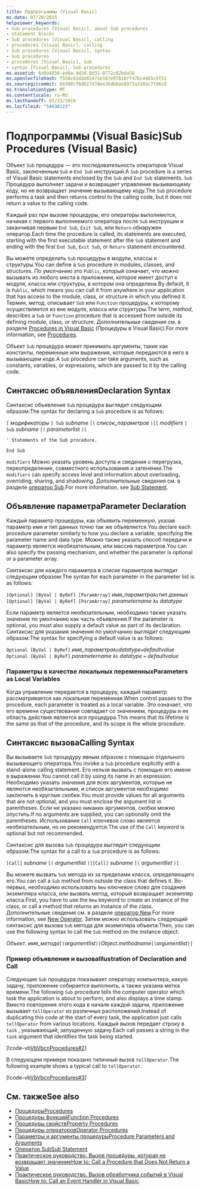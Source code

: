 ```yaml
---
title: Подпрограммы (Visual Basic)
ms.date: 07/20/2015
helpviewer_keywords:
- Sub procedures [Visual Basic], about Sub procedures
- statement blocks
- Sub procedures [Visual Basic], calling
- procedures [Visual Basic], calling
- Sub procedures [Visual Basic], syntax
- Sub procedures
- procedures [Visual Basic], Sub
- syntax [Visual Basic], Sub procedures
ms.assetid: 6a0a4958-ed0a-4d3d-8d31-0772c82bda58
ms.openlocfilehash: f558c61d2e81471e167e97816ff47bc4465c5f51
ms.sourcegitcommit: 6b308cf6d627d78ee36dbbae8972a310ac7fd6c8
ms.translationtype: MT
ms.contentlocale: ru-RU
ms.lasthandoff: 01/23/2019
ms.locfileid: "54638123"
---
```

# <a name="sub-procedures-visual-basic"></a><span data-ttu-id="47de1-102">Подпрограммы (Visual Basic)</span><span class="sxs-lookup"><span data-stu-id="47de1-102">Sub Procedures (Visual Basic)</span></span>
<span data-ttu-id="47de1-103">Объект `Sub` процедура — это последовательность операторов Visual Basic, заключенным `Sub` и `End Sub` инструкций.</span><span class="sxs-lookup"><span data-stu-id="47de1-103">A `Sub` procedure is a series of Visual Basic statements enclosed by the `Sub` and `End Sub` statements.</span></span> <span data-ttu-id="47de1-104">`Sub` Процедура выполняет задачи и возвращает управление вызывающему коду, но не возвращает значение вызывающему коду.</span><span class="sxs-lookup"><span data-stu-id="47de1-104">The `Sub` procedure performs a task and then returns control to the calling code, but it does not return a value to the calling code.</span></span>  
  
 <span data-ttu-id="47de1-105">Каждый раз при вызове процедуры, его операторы выполняются, начиная с первого выполняемого оператора после `Sub` инструкции и заканчивая первым `End Sub`, `Exit Sub`, или `Return` обнаружен оператор.</span><span class="sxs-lookup"><span data-stu-id="47de1-105">Each time the procedure is called, its statements are executed, starting with the first executable statement after the `Sub` statement and ending with the first `End Sub`, `Exit Sub`, or `Return` statement encountered.</span></span>  
  
 <span data-ttu-id="47de1-106">Вы можете определить `Sub` процедуры в модули, классы и структуры.</span><span class="sxs-lookup"><span data-stu-id="47de1-106">You can define a `Sub` procedure in modules, classes, and structures.</span></span> <span data-ttu-id="47de1-107">По умолчанию это `Public`, который означает, что можно вызывать из любого места в приложении, которое имеет доступ к модуля, класса или структуры, в котором она определена.</span><span class="sxs-lookup"><span data-stu-id="47de1-107">By default, it is `Public`, which means you can call it from anywhere in your application that has access to the module, class, or structure in which you defined it.</span></span> <span data-ttu-id="47de1-108">Термин, *метод*, описывает `Sub` или `Function` процедуры, к которому осуществляется из вне модуля, класса или структуры.</span><span class="sxs-lookup"><span data-stu-id="47de1-108">The term, *method*, describes a `Sub` or `Function` procedure that is accessed from outside its defining module, class, or structure.</span></span> <span data-ttu-id="47de1-109">Дополнительные сведения см. в разделе [Procedures in Visual Basic](./index.md) (Процедуры в Visual Basic).</span><span class="sxs-lookup"><span data-stu-id="47de1-109">For more information, see [Procedures](./index.md).</span></span>  
  
 <span data-ttu-id="47de1-110">Объект `Sub` процедура может принимать аргументы, такие как константы, переменные или выражения, которые передаются в него в вызывающем коде.</span><span class="sxs-lookup"><span data-stu-id="47de1-110">A `Sub` procedure can take arguments, such as constants, variables, or expressions, which are passed to it by the calling code.</span></span>  
  
## <a name="declaration-syntax"></a><span data-ttu-id="47de1-111">Синтаксис объявления</span><span class="sxs-lookup"><span data-stu-id="47de1-111">Declaration Syntax</span></span>  
 <span data-ttu-id="47de1-112">Синтаксис объявления `Sub` процедура выглядит следующим образом:</span><span class="sxs-lookup"><span data-stu-id="47de1-112">The syntax for declaring a `Sub` procedure is as follows:</span></span>  
  
 <span data-ttu-id="47de1-113">`[` *модификаторы* `] Sub` *subname* `[(` *список_параметров*  `)]`</span><span class="sxs-lookup"><span data-stu-id="47de1-113">`[` *modifiers* `] Sub`  *subname* `[(` *parameterlist* `)]`</span></span>  
  
 `' Statements of the Sub procedure.`  
  
 `End Sub`  
  
 <span data-ttu-id="47de1-114">`modifiers` Можно указать уровень доступа и сведения о перегрузка, переопределение, совместного использования и затенении.</span><span class="sxs-lookup"><span data-stu-id="47de1-114">The `modifiers` can specify access level and information about overloading, overriding, sharing, and shadowing.</span></span> <span data-ttu-id="47de1-115">Дополнительные сведения см. в разделе [оператор Sub](../../../../visual-basic/language-reference/statements/sub-statement.md).</span><span class="sxs-lookup"><span data-stu-id="47de1-115">For more information, see [Sub Statement](../../../../visual-basic/language-reference/statements/sub-statement.md).</span></span>  
  
## <a name="parameter-declaration"></a><span data-ttu-id="47de1-116">Объявление параметра</span><span class="sxs-lookup"><span data-stu-id="47de1-116">Parameter Declaration</span></span>  
 <span data-ttu-id="47de1-117">Каждый параметр процедуры, как объявить переменную, указав параметр имя и тип данных точно так же объявляется.</span><span class="sxs-lookup"><span data-stu-id="47de1-117">You declare each procedure parameter similarly to how you declare a variable, specifying the parameter name and data type.</span></span> <span data-ttu-id="47de1-118">Можно также указать способ передачи и параметр является необязательным, или массив параметров.</span><span class="sxs-lookup"><span data-stu-id="47de1-118">You can also specify the passing mechanism, and whether the parameter is optional or a parameter array.</span></span>  
  
 <span data-ttu-id="47de1-119">Синтаксис для каждого параметра в списке параметров выглядит следующим образом:</span><span class="sxs-lookup"><span data-stu-id="47de1-119">The syntax for each parameter in the parameter list is as follows:</span></span>  
  
 <span data-ttu-id="47de1-120">`[Optional] [ByVal | ByRef] [ParamArray]`  *имя_параметра*`As`*тип данных* </span><span class="sxs-lookup"><span data-stu-id="47de1-120">`[Optional] [ByVal | ByRef] [ParamArray]`  *parametername*  `As`  *datatype*</span></span>  
  
 <span data-ttu-id="47de1-121">Если параметр является необязательным, необходимо также указать значение по умолчанию как часть объявления.</span><span class="sxs-lookup"><span data-stu-id="47de1-121">If the parameter is optional, you must also supply a default value as part of its declaration.</span></span> <span data-ttu-id="47de1-122">Синтаксис для указания значения по умолчанию выглядит следующим образом:</span><span class="sxs-lookup"><span data-stu-id="47de1-122">The syntax for specifying a default value is as follows:</span></span>  
  
 <span data-ttu-id="47de1-123">`Optional [ByVal | ByRef]`  *имя_параметра*`As`*datatype*`=`*defaultvalue* </span><span class="sxs-lookup"><span data-stu-id="47de1-123">`Optional [ByVal | ByRef]`  *parametername*  `As`  *datatype*  `=`  *defaultvalue*</span></span>  
  
### <a name="parameters-as-local-variables"></a><span data-ttu-id="47de1-124">Параметры в качестве локальных переменных</span><span class="sxs-lookup"><span data-stu-id="47de1-124">Parameters as Local Variables</span></span>  
 <span data-ttu-id="47de1-125">Когда управление передается в процедуру, каждый параметр рассматривается как локальная переменная.</span><span class="sxs-lookup"><span data-stu-id="47de1-125">When control passes to the procedure, each parameter is treated as a local variable.</span></span> <span data-ttu-id="47de1-126">Это означает, что его времени существования совпадает со значением, процедуры и ее область действия является вся процедура.</span><span class="sxs-lookup"><span data-stu-id="47de1-126">This means that its lifetime is the same as that of the procedure, and its scope is the whole procedure.</span></span>  
  
## <a name="calling-syntax"></a><span data-ttu-id="47de1-127">Синтаксис вызова</span><span class="sxs-lookup"><span data-stu-id="47de1-127">Calling Syntax</span></span>  
 <span data-ttu-id="47de1-128">Вы вызываете `Sub` процедуру явным образом с помощью отдельного вызывающего оператора.</span><span class="sxs-lookup"><span data-stu-id="47de1-128">You invoke a `Sub` procedure explicitly with a stand-alone calling statement.</span></span> <span data-ttu-id="47de1-129">Его нельзя вызвать с помощью его имени в выражении.</span><span class="sxs-lookup"><span data-stu-id="47de1-129">You cannot call it by using its name in an expression.</span></span> <span data-ttu-id="47de1-130">Необходимо указать значения для всех аргументов, которые не являются необязательными, и список аргументов необходимо заключить в круглые скобки.</span><span class="sxs-lookup"><span data-stu-id="47de1-130">You must provide values for all arguments that are not optional, and you must enclose the argument list in parentheses.</span></span> <span data-ttu-id="47de1-131">Если не указано никаких аргументов, скобки можно опустить.</span><span class="sxs-lookup"><span data-stu-id="47de1-131">If no arguments are supplied, you can optionally omit the parentheses.</span></span> <span data-ttu-id="47de1-132">Использование `Call` ключевое слово является необязательным, но не рекомендуется.</span><span class="sxs-lookup"><span data-stu-id="47de1-132">The use of the `Call` keyword is optional but not recommended.</span></span>  
  
 <span data-ttu-id="47de1-133">Синтаксис для вызова `Sub` процедура выглядит следующим образом:</span><span class="sxs-lookup"><span data-stu-id="47de1-133">The syntax for a call to a `Sub` procedure is as follows:</span></span>  
  
 <span data-ttu-id="47de1-134">`[Call]`  *subname* `[(` *argumentlist* `)]`</span><span class="sxs-lookup"><span data-stu-id="47de1-134">`[Call]`  *subname* `[(` *argumentlist* `)]`</span></span>  
  
 <span data-ttu-id="47de1-135">Вы можете вызвать `Sub` метода из за пределами класса, определяющего его.</span><span class="sxs-lookup"><span data-stu-id="47de1-135">You can call a `Sub` method from outside the class that defines it.</span></span> <span data-ttu-id="47de1-136">Во-первых, необходимо использовать `New` ключевое слово для создания экземпляра класса, или вызвать метод, который возвращает экземпляр класса.</span><span class="sxs-lookup"><span data-stu-id="47de1-136">First, you have to use the `New` keyword to create an instance of the class, or call a method that returns an instance of the class.</span></span> <span data-ttu-id="47de1-137">Дополнительные сведения см. в разделе [оператор New](../../../../visual-basic/language-reference/operators/new-operator.md).</span><span class="sxs-lookup"><span data-stu-id="47de1-137">For more information, see [New Operator](../../../../visual-basic/language-reference/operators/new-operator.md).</span></span> <span data-ttu-id="47de1-138">Затем можно использовать следующий синтаксис для вызова `Sub` метода для экземпляра объекта:</span><span class="sxs-lookup"><span data-stu-id="47de1-138">Then, you can use the following syntax to call the `Sub` method on the instance object:</span></span>  
  
 <span data-ttu-id="47de1-139">*Объект*. *имя_метода*`[(`*argumentlist*`)]`</span><span class="sxs-lookup"><span data-stu-id="47de1-139">*Object*.*methodname*`[(`*argumentlist*`)]`</span></span>  
  
### <a name="illustration-of-declaration-and-call"></a><span data-ttu-id="47de1-140">Пример объявления и вызова</span><span class="sxs-lookup"><span data-stu-id="47de1-140">Illustration of Declaration and Call</span></span>  
 <span data-ttu-id="47de1-141">Следующие `Sub` процедура показывает оператору компьютера, какую задачу, приложение собирается выполнить, а также указана метка времени.</span><span class="sxs-lookup"><span data-stu-id="47de1-141">The following `Sub` procedure tells the computer operator which task the application is about to perform, and also displays a time stamp.</span></span> <span data-ttu-id="47de1-142">Вместо повторения этого кода в начале каждой задачи, приложение вызывает `tellOperator` из различных расположений.</span><span class="sxs-lookup"><span data-stu-id="47de1-142">Instead of duplicating this code at the start of every task, the application just calls `tellOperator` from various locations.</span></span> <span data-ttu-id="47de1-143">Каждый вызов передает строку в `task` , указывающий, запущенную задачу.</span><span class="sxs-lookup"><span data-stu-id="47de1-143">Each call passes a string in the `task` argument that identifies the task being started.</span></span>  
  
 [!code-vb[VbVbcnProcedures#2](./codesnippet/VisualBasic/sub-procedures_1.vb)]  
  
 <span data-ttu-id="47de1-144">В следующем примере показано типичный вызов `tellOperator`.</span><span class="sxs-lookup"><span data-stu-id="47de1-144">The following example shows a typical call to `tellOperator`.</span></span>  
  
 [!code-vb[VbVbcnProcedures#3](./codesnippet/VisualBasic/sub-procedures_2.vb)]  
  
## <a name="see-also"></a><span data-ttu-id="47de1-145">См. также</span><span class="sxs-lookup"><span data-stu-id="47de1-145">See also</span></span>
- [<span data-ttu-id="47de1-146">Процедуры</span><span class="sxs-lookup"><span data-stu-id="47de1-146">Procedures</span></span>](./index.md)
- [<span data-ttu-id="47de1-147">Процедуры функций</span><span class="sxs-lookup"><span data-stu-id="47de1-147">Function Procedures</span></span>](./function-procedures.md)
- [<span data-ttu-id="47de1-148">Процедуры свойств</span><span class="sxs-lookup"><span data-stu-id="47de1-148">Property Procedures</span></span>](./property-procedures.md)
- [<span data-ttu-id="47de1-149">Процедуры операторов</span><span class="sxs-lookup"><span data-stu-id="47de1-149">Operator Procedures</span></span>](./operator-procedures.md)
- [<span data-ttu-id="47de1-150">Параметры и аргументы процедуры</span><span class="sxs-lookup"><span data-stu-id="47de1-150">Procedure Parameters and Arguments</span></span>](./procedure-parameters-and-arguments.md)
- [<span data-ttu-id="47de1-151">Оператор Sub</span><span class="sxs-lookup"><span data-stu-id="47de1-151">Sub Statement</span></span>](../../../../visual-basic/language-reference/statements/sub-statement.md)
- [<span data-ttu-id="47de1-152">Практическое руководство. Вызов процедуры, которая не возвращает значение</span><span class="sxs-lookup"><span data-stu-id="47de1-152">How to: Call a Procedure that Does Not Return a Value</span></span>](./how-to-call-a-procedure-that-does-not-return-a-value.md)
- [<span data-ttu-id="47de1-153">Практическое руководство. Вызов обработчика событий в Visual Basic</span><span class="sxs-lookup"><span data-stu-id="47de1-153">How to: Call an Event Handler in Visual Basic</span></span>](./how-to-call-an-event-handler.md)
